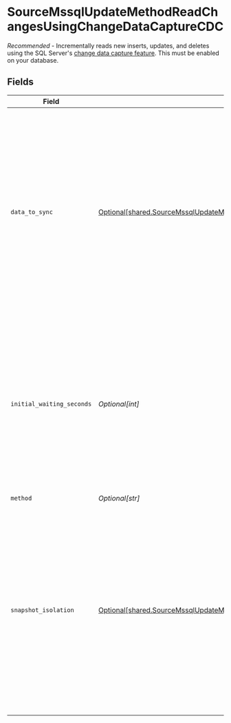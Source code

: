 # SourceMssqlUpdateMethodReadChangesUsingChangeDataCaptureCDC

<i>Recommended</i> - Incrementally reads new inserts, updates, and deletes using the SQL Server's <a href="https://docs.airbyte.com/integrations/sources/mssql/#change-data-capture-cdc">change data capture feature</a>. This must be enabled on your database.


## Fields

| Field                                                                                                                                                                                                                                                                                                                                                                                  | Type                                                                                                                                                                                                                                                                                                                                                                                   | Required                                                                                                                                                                                                                                                                                                                                                                               | Description                                                                                                                                                                                                                                                                                                                                                                            |
| -------------------------------------------------------------------------------------------------------------------------------------------------------------------------------------------------------------------------------------------------------------------------------------------------------------------------------------------------------------------------------------- | -------------------------------------------------------------------------------------------------------------------------------------------------------------------------------------------------------------------------------------------------------------------------------------------------------------------------------------------------------------------------------------- | -------------------------------------------------------------------------------------------------------------------------------------------------------------------------------------------------------------------------------------------------------------------------------------------------------------------------------------------------------------------------------------- | -------------------------------------------------------------------------------------------------------------------------------------------------------------------------------------------------------------------------------------------------------------------------------------------------------------------------------------------------------------------------------------- |
| `data_to_sync`                                                                                                                                                                                                                                                                                                                                                                         | [Optional[shared.SourceMssqlUpdateMethodReadChangesUsingChangeDataCaptureCDCDataToSync]](undefined/models/shared/sourcemssqlupdatemethodreadchangesusingchangedatacapturecdcdatatosync.md)                                                                                                                                                                                             | :heavy_minus_sign:                                                                                                                                                                                                                                                                                                                                                                     | What data should be synced under the CDC. "Existing and New" will read existing data as a snapshot, and sync new changes through CDC. "New Changes Only" will skip the initial snapshot, and only sync new changes through CDC.                                                                                                                                                        |
| `initial_waiting_seconds`                                                                                                                                                                                                                                                                                                                                                              | *Optional[int]*                                                                                                                                                                                                                                                                                                                                                                        | :heavy_minus_sign:                                                                                                                                                                                                                                                                                                                                                                     | The amount of time the connector will wait when it launches to determine if there is new data to sync or not. Defaults to 300 seconds. Valid range: 120 seconds to 1200 seconds. Read about <a href="https://docs.airbyte.com/integrations/sources/mysql/#change-data-capture-cdc">initial waiting time</a>.                                                                           |
| `method`                                                                                                                                                                                                                                                                                                                                                                               | *Optional[str]*                                                                                                                                                                                                                                                                                                                                                                        | :heavy_check_mark:                                                                                                                                                                                                                                                                                                                                                                     | N/A                                                                                                                                                                                                                                                                                                                                                                                    |
| `snapshot_isolation`                                                                                                                                                                                                                                                                                                                                                                   | [Optional[shared.SourceMssqlUpdateMethodReadChangesUsingChangeDataCaptureCDCInitialSnapshotIsolationLevel]](undefined/models/shared/sourcemssqlupdatemethodreadchangesusingchangedatacapturecdcinitialsnapshotisolationlevel.md)                                                                                                                                                       | :heavy_minus_sign:                                                                                                                                                                                                                                                                                                                                                                     | Existing data in the database are synced through an initial snapshot. This parameter controls the isolation level that will be used during the initial snapshotting. If you choose the "Snapshot" level, you must enable the <a href="https://docs.microsoft.com/en-us/dotnet/framework/data/adonet/sql/snapshot-isolation-in-sql-server">snapshot isolation mode</a> on the database. |